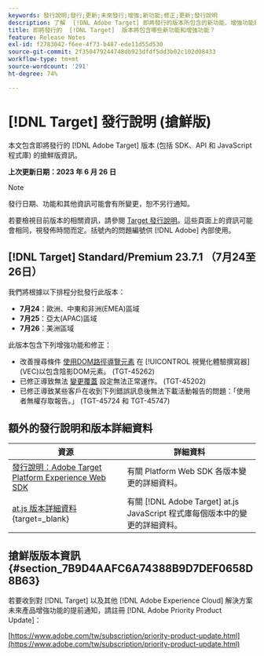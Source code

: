 ```yaml
---
keywords: 發行說明;發行;更新;未來發行;增強;新功能;修正;更新;發行說明
description: 了解  [!DNL Adobe Target] 即將發行的版本所包含的新功能、增強功能和修正，其中包括 SDK、API 和 JavaScript 程式庫。
title: 即將發行的  [!DNL Target]  版本將包含哪些新功能和增強功能？
feature: Release Notes
exl-id: f2783042-f6ee-4f73-b487-ede11d55d530
source-git-commit: 2f350479244748db923dfdf5dd3b02c102d08433
workflow-type: tm+mt
source-wordcount: '291'
ht-degree: 74%

---
```


# [!DNL Target] 發行說明 (搶鮮版)

本文包含即將發行的 [!DNL Adobe Target] 版本 (包括 SDK、API 和 JavaScript 程式庫) 的搶鮮版資訊。

**上次更新日期：2023 年 6 月 26 日**

>[!NOTE]
>
>發行日期、功能和其他資訊可能會有所變更，恕不另行通知。
>
>若要檢視目前版本的相關資訊，請參閱 [Target 發行說明](release-notes.md)。這些頁面上的資訊可能會相同，視發佈時間而定。括號內的問題編號供 [!DNL Adobe] 內部使用。

## [!DNL Target] Standard/Premium 23.7.1 （7月24至26日）

我們將根據以下排程分批發行此版本：

* **7月24**：歐洲、中東和非洲(EMEA)區域
* **7月25**：亞太(APAC)區域
* **7月26**：美洲區域

此版本包含下列增強功能和修正：

* 改善搜尋條件 [使用DOM路徑導覽元素](/help/main/c-experiences/c-visual-experience-composer/viztarget-options.md#dom-path) 在 [!UICONTROL 視覺化體驗撰寫器] (VEC)以包含陰影DOM元素。 (TGT-45262)
* 已修正導致無法 [變更覆蓋](/help/main/c-experiences/c-visual-experience-composer/visual-experience-composer.md) 設定無法正常運作。 (TGT-45202)
* 已修正導致某些客戶在收到下列錯誤訊息後無法下載活動報告的問題：「使用者無權存取報告。」 (TGT-45724 和 TGT-45747)


## 額外的發行說明和版本詳細資料

| 資源 | 詳細資料 |
|--- |--- |
| [發行說明：Adobe Target Platform Experience Web SDK](https://experienceleague.adobe.com/docs/experience-platform/edge/release-notes.html?lang=zh-Hant) | 有關 Platform Web SDK 各版本變更的詳細資料。 |
| [at.js 版本詳細資料](https://experienceleague.corp.adobe.com/docs/target-dev/developer/client-side/at-js-implementation/target-atjs-versions.html){target=_blank} | 有關 [!DNL Adobe Target] at.js JavaScript 程式庫每個版本中的變更的詳細資料。 |

## 搶鮮版版本資訊 {#section_7B9D4AAFC6A74388B9D7DEF0658D8B63}

若要收到對 [!DNL Target] 以及其他 [!DNL Adobe Experience Cloud] 解決方案未來產品增強功能的提前通知，請註冊 [!DNL Adobe Priority Product Update]：

[https://www.adobe.com/tw/subscription/priority-product-update.html](https://www.adobe.com/tw/subscription/priority-product-update.html)
